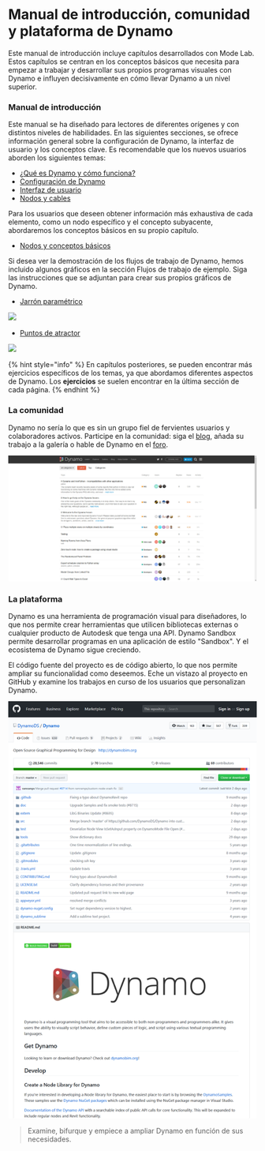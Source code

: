 # Manual de introducción, comunidad y plataforma de Dynamo

Este manual de introducción incluye capítulos desarrollados con Mode Lab. Estos capítulos se centran en los conceptos básicos que necesita para empezar a trabajar y desarrollar sus propios programas visuales con Dynamo e influyen decisivamente en cómo llevar Dynamo a un nivel superior.

### Manual de introducción

Este manual se ha diseñado para lectores de diferentes orígenes y con distintos niveles de habilidades. En las siguientes secciones, se ofrece información general sobre la configuración de Dynamo, la interfaz de usuario y los conceptos clave. Es recomendable que los nuevos usuarios aborden los siguientes temas:

* [¿Qué es Dynamo y cómo funciona?](1-what-is-dynamo.md)
* [Configuración de Dynamo](../2\_setup\_for\_dynamo/)
* [Interfaz de usuario](../3\_user\_interface/)
* [Nodos y cables](../4\_nodes\_and\_wires/)

Para los usuarios que deseen obtener información más exhaustiva de cada elemento, como un nodo específico y el concepto subyacente, abordaremos los conceptos básicos en su propio capítulo.

* [Nodos y conceptos básicos](../5\_essential\_nodes\_and\_concepts/)

Si desea ver la demostración de los flujos de trabajo de Dynamo, hemos incluido algunos gráficos en la sección Flujos de trabajo de ejemplo. Siga las instrucciones que se adjuntan para crear sus propios gráficos de Dynamo.

* [Jarrón paramétrico](../10\_sample\_workflow/10-1\_getting-started-workflows/1-parametric-vase.md)

![](images/1-2/vase1.gif)

* [Puntos de atractor](../10\_sample\_workflow/10-1\_getting-started-workflows/2-attractor-points.md)

![](images/1-2/attractor1.gif)

{% hint style="info" %}
En capítulos posteriores, se pueden encontrar más ejercicios específicos de los temas, ya que abordamos diferentes aspectos de Dynamo. Los **ejercicios** se suelen encontrar en la última sección de cada página. 
{% endhint %}

### La comunidad

Dynamo no sería lo que es sin un grupo fiel de fervientes usuarios y colaboradores activos. Participe en la comunidad: siga el [blog](http://dynamobim.org/blog/), añada su trabajo a la galería o hable de Dynamo en el [foro](https://forum.dynamobim.com).

![El foro](images/1-2/02-Community.png)

### La plataforma

Dynamo es una herramienta de programación visual para diseñadores, lo que nos permite crear herramientas que utilicen bibliotecas externas o cualquier producto de Autodesk que tenga una API. Dynamo Sandbox permite desarrollar programas en una aplicación de estilo "Sandbox". Y el ecosistema de Dynamo sigue creciendo.

El código fuente del proyecto es de código abierto, lo que nos permite ampliar su funcionalidad como deseemos. Eche un vistazo al proyecto en GitHub y examine los trabajos en curso de los usuarios que personalizan Dynamo.

![El repositorio](images/1-2/03-TheRepo.png)

> Examine, bifurque y empiece a ampliar Dynamo en función de sus necesidades.
